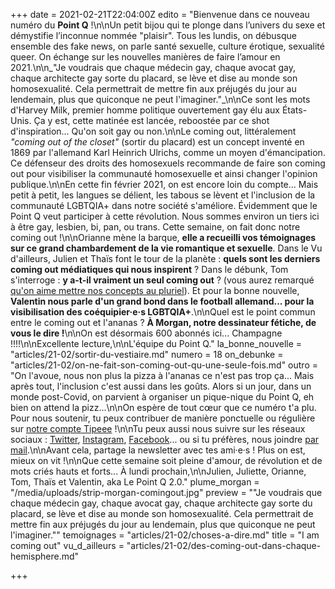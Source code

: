 +++
date = 2021-02-21T22:04:00Z
edito = "Bienvenue dans ce nouveau numéro du **Point Q** !\n\nUn petit bijou qui te plonge dans l’univers du sexe et démystifie l’inconnue nommée \"plaisir\". Tous les lundis, on débusque ensemble des fake news, on parle santé sexuelle, culture érotique, sexualité queer. On échange sur les nouvelles manières de faire l’amour en 2021.\n\n_\"Je voudrais que chaque médecin gay, chaque avocat gay, chaque architecte gay sorte du placard, se lève et dise au monde son homosexualité. Cela permettrait de mettre fin aux préjugés du jour au lendemain, plus que quiconque ne peut l'imaginer.\"_\n\nCe sont les mots d'Harvey Milk, premier homme politique ouvertement gay élu aux États-Unis. Ça y est, cette matinée est lancée, reboostée par ce shot d'inspiration... Qu'on soit gay ou non.\n\nLe coming out, littéralement _\"coming out of the closet\"_ (sortir du placard) est un concept inventé en 1869 par l'allemand Karl Heinrich Ulrichs, comme un moyen d'émancipation. Ce défenseur des droits des homosexuels recommande de faire son coming out pour visibiliser la communauté homosexuelle et ainsi changer l'opinion publique.\n\nEn cette fin février 2021, on est encore loin du compte... Mais petit à petit, les langues se délient, les tabous se lèvent et l'inclusion de la communauté LGBTQIA+ dans notre société s'améliore. Évidemment que le Point Q veut participer à cette révolution. Nous sommes environ un tiers ici à être gay, lesbien, bi, pan, ou trans. Cette semaine, on fait donc notre coming out !\n\nOrianne mène la barque, **elle a recueilli vos témoignages sur ce grand chambardement de la vie romantique et sexuelle**. Dans le Vu d'ailleurs, Julien et Thaïs font le tour de la planète : **quels sont les derniers coming out médiatiques qui nous inspirent** ? Dans le débunk, Tom s'interroge : **y a-t-il vraiment un seul coming out** ? (vous aurez remarqué [qu'on aime mettre nos concepts au pluriel](https://lepointq.com/newsletters/toute-premiere-fois/)). Et pour la bonne nouvelle, **Valentin nous parle d'un grand bond dans le football allemand... pour la visibilisation des coéquipier·e·s LGBTQIA+**.\n\nQuel est le point commun entre le coming out et l'ananas ? **À Morgan, notre dessinateur fétiche, de vous le dire !**\n\nOn est désormais 600 abonnés ici... Champagne !!!!\n\nExcellente lecture,\n\nL'équipe du Point Q."
la_bonne_nouvelle = "articles/21-02/sortir-du-vestiaire.md"
numero = 18
on_debunke = "articles/21-02/on-ne-fait-son-coming-out-qu-une-seule-fois.md"
outro = "On l'avoue, nous non plus la pizza à l'ananas ce n'est pas trop ça... Mais après tout, l'inclusion c'est aussi dans les goûts. Alors si un jour, dans un monde post-Covid, on parvient à organiser un pique-nique du Point Q, eh bien on attend la pizz...\n\nOn espère de tout cœur que ce numéro t'a plu. Pour nous soutenir, tu peux contribuer de manière ponctuelle ou régulière sur [notre compte Tipeee](https://fr.tipeee.com/le-point-q) !\n\nTu peux aussi nous suivre sur les réseaux sociaux : [Twitter](https://twitter.com/LePointQ), [Instagram](instagram.com/lepoint.q), [Facebook](https://www.facebook.com/lepointq.news)... ou si tu préfères, nous joindre [par mail](mailto:lepointq.newsletter@gmail.com).\n\nAvant cela, partage la newsletter avec tes ami·e·s ! Plus on est, mieux on vit !\n\nQue cette semaine soit pleine d'amour, de révolution et de mots criés hauts et forts... À lundi prochain,\n\nJulien, Juliette, Orianne, Tom, Thaïs et Valentin, aka Le Point Q 2.0."
plume_morgan = "/media/uploads/strip-morgan-comingout.jpg"
preview = "\"Je voudrais que chaque médecin gay, chaque avocat gay, chaque architecte gay sorte du placard, se lève et dise au monde son homosexualité. Cela permettrait de mettre fin aux préjugés du jour au lendemain, plus que quiconque ne peut l'imaginer.\""
temoignages = "articles/21-02/choses-a-dire.md"
title = "I am coming out"
vu_d_ailleurs = "articles/21-02/des-coming-out-dans-chaque-hemisphere.md"

+++
